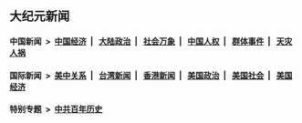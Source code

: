 ## 大纪元新闻

#### 中国新闻 &nbsp;>&nbsp; [中国经济](indexes/ncid283/README.md?10131245) &nbsp;| &nbsp; [大陆政治](indexes/ncid277/README.md?10131245) &nbsp;| &nbsp; [社会万象](indexes/ncid282/README.md?10131245) &nbsp;| &nbsp; [中国人权](indexes/ncid278/README.md?10131245) &nbsp;| &nbsp; [群体事件](indexes/ncid279/README.md?10131245) &nbsp;| &nbsp; [天灾人祸](indexes/ncid280/README.md?10131245)

#### 国际新闻 &nbsp;>&nbsp; [美中关系](indexes/nf1412576/README.md?10131245) &nbsp;| &nbsp; [台湾新闻](indexes/ncid1349361/README.md?10131245) &nbsp;| &nbsp; [香港新闻](indexes/ncid1349362/README.md?10131245) &nbsp;| &nbsp; [美国政治](indexes/ncid1078159/README.md?10131245) &nbsp;| &nbsp; [美国社会](indexes/ncid1078160/README.md?10131245) &nbsp;| &nbsp; [美国经济](indexes/ncid1078158/README.md?10131245)

#### 特别专题 &nbsp;>&nbsp; [中共百年历史](https://github.com/easy2view/epoch-special/blob/master/README.md?10131245)  

